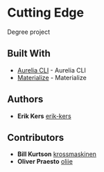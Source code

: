 # Cutting Edge

Degree project

## Built With

* [Aurelia CLI](https://github.com/aurelia/cli) - Aurelia CLI
* [Materialize](http://materializecss.com/) - Materialize

## Authors

* **Erik Kers** [erik-kers](https://github.com/erik-kers)

## Contributors

* **Bill Kurtson** [krossmaskinen](https://github.com/krossmaskinen)
* **Oliver Praesto** [oliie](https://github.com/oliie)
